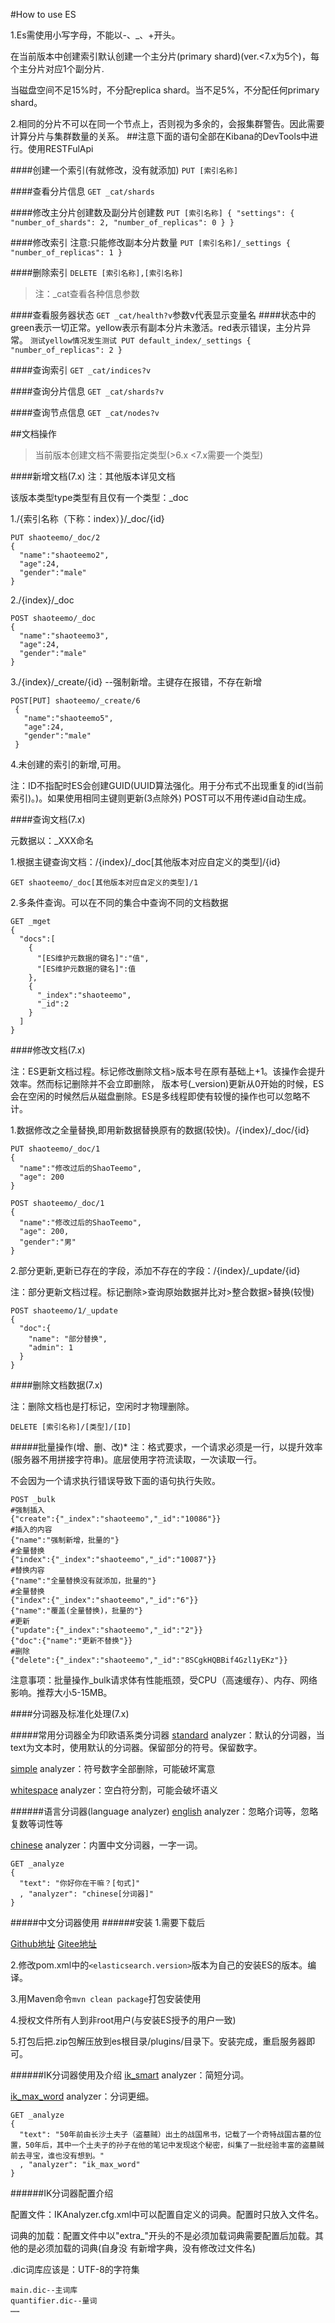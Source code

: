 #How to use ES

1.Es需使用小写字母，不能以-、_、+开头。

  在当前版本中创建索引默认创建一个主分片(primary shard)(ver.<7.x为5个)，每个主分片对应1个副分片.
  
  当磁盘空间不足15%时，不分配replica shard。当不足5%，不分配任何primary shard。
  
2.相同的分片不可以在同一个节点上，否则视为多余的，会报集群警告。因此需要计算分片与集群数量的关系。
##注意下面的语句全部在Kibana的DevTools中进行。使用RESTFulApi

####创建一个索引(有就修改，没有就添加)
`PUT [索引名称]`

####查看分片信息
`GET _cat/shards`

####修改主分片创建数及副分片创建数
`PUT [索引名称]
{
  "settings": {
    "number_of_shards": 2,
    "number_of_replicas": 0
  }
}`

####修改索引
  注意:只能修改副本分片数量
`PUT [索引名称]/_settings
{
  "number_of_replicas": 1
}`

####删除索引
`DELETE [索引名称],[索引名称]`

> 注：_cat查看各种信息参数

####查看服务器状态
`GET _cat/health?v`参数v代表显示变量名
####状态中的green表示一切正常。yellow表示有副本分片未激活。red表示错误，主分片异常。
`测试yellow情况发生测试
PUT default_index/_settings
{
  "number_of_replicas": 2
}`

####查询索引
`GET _cat/indices?v`

####查询分片信息
`GET _cat/shards?v`

####查询节点信息
`GET _cat/nodes?v`


##文档操作
> 当前版本创建文档不需要指定类型(>6.x <7.x需要一个类型)

####新增文档(7.x)
  注：其他版本详见文档
  
  该版本类型type类型有且仅有一个类型：_doc

  1./{索引名称（下称：index）}/_doc/{id}
  
    PUT shaoteemo/_doc/2
    {
      "name":"shaoteemo2",
      "age":24,
      "gender":"male"
    }
    
  2./{index}/_doc
  
    POST shaoteemo/_doc
    {
      "name":"shaoteemo3",
      "age":24,
      "gender":"male"
    }
    
  3./{index}/_create/{id}  --强制新增。主键存在报错，不存在新增
  
    POST[PUT] shaoteemo/_create/6
     {
       "name":"shaoteemo5",
       "age":24,
       "gender":"male"
     }
    
  4.未创建的索引的新增,可用。
  
  注：ID不指配时ES会创建GUID(UUID算法强化。用于分布式不出现重复的id(当前索引)。)。如果使用相同主键则更新(3点除外)
  POST可以不用传递id自动生成。
  
####查询文档(7.x)

元数据以：_XXX命名

1.根据主键查询文档：/{index}/_doc[其他版本对应自定义的类型]/{id}

`GET shaoteemo/_doc[其他版本对应自定义的类型]/1`

2.多条件查询。可以在不同的集合中查询不同的文档数据

    GET _mget
    {
      "docs":[
        {
          "[ES维护元数据的键名]":"值",
          "[ES维护元数据的键名]":值
        },
        {
          "_index":"shaoteemo",
          "_id":2
        }
      ]
    }

####修改文档(7.x)

注：ES更新文档过程。标记修改删除文档>版本号在原有基础上+1。该操作会提升效率。然而标记删除并不会立即删除，
版本号(_version)更新从0开始的时候，ES会在空闲的时候然后从磁盘删除。ES是多线程即使有较慢的操作也可以忽略不计。

1.数据修改之全量替换,即用新数据替换原有的数据(较快)。/{index}/_doc/{id}

    PUT shaoteemo/_doc/1
    {
      "name":"修改过后的ShaoTeemo",
      "age": 200
    }

    POST shaoteemo/_doc/1
    {
      "name":"修改过后的ShaoTeemo",
      "age": 200,
      "gender":"男"
    }

2.部分更新,更新已存在的字段，添加不存在的字段：/{index}/_update/{id}

注：部分更新文档过程。标记删除>查询原始数据并比对>整合数据>替换(较慢)

    POST shaoteemo/1/_update
    {
      "doc":{
        "name": "部分替换",
        "admin": 1
      }
    }
    
####删除文档数据(7.x)

注：删除文档也是打标记，空闲时才物理删除。

    DELETE [索引名称]/[类型]/[ID]
    
#####批量操作(增、删、改)*
注：格式要求，一个请求必须是一行，以提升效率(服务器不用拼接字符串)。底层使用字符流读取，一次读取一行。

不会因为一个请求执行错误导致下面的语句执行失败。

    POST _bulk
    #强制插入
    {"create":{"_index":"shaoteemo","_id":"10086"}}
    #插入的内容
    {"name":"强制新增，批量的"}
    #全量替换
    {"index":{"_index":"shaoteemo","_id":"10087"}}
    #替换内容
    {"name":"全量替换没有就添加，批量的"}
    #全量替换
    {"index":{"_index":"shaoteemo","_id":"6"}}
    {"name":"覆盖(全量替换)，批量的"}
    #更新
    {"update":{"_index":"shaoteemo","_id":"2"}}
    {"doc":{"name":"更新不替换"}}
    #删除
    {"delete":{"_index":"shaoteemo","_id":"8SCgkHQBBif4Gzl1yEKz"}}
    
注意事项：批量操作_bulk请求体有性能瓶颈，受CPU（高速缓存）、内存、网络影响。推荐大小5-15MB。

####分词器及标准化处理(7.x)

#####常用分词器全为印欧语系类分词器
<u>standard</u> analyzer：默认的分词器，当text为文本时，使用默认的分词器。保留部分的符号。保留数字。

<u>simple</u> analyzer：符号数字全部删除，可能破坏寓意

<u>whitespace</u> analyzer：空白符分割，可能会破坏语义

######语言分词器(language analyzer)
<u>english</u> analyzer：忽略介词等，忽略复数等词性等

<u>chinese</u> analyzer：内置中文分词器，一字一词。

    GET _analyze
    {
      "text": "你好你在干嘛？[句式]"
      , "analyzer": "chinese[分词器]"
    }
    
#####中文分词器使用
######安装
1.需要下载后

[Github地址](https://github.com/medcl/elasticsearch-analysis-ik)
[Gitee地址](https://gitee.com/mirrors/elasticsearch-analysis-ik?_from=gitee_search)

2.修改pom.xml中的`<elasticsearch.version>`版本为自己的安装ES的版本。编译。

3.用Maven命令`mvn clean package`打包安装使用

4.授权文件所有人到非root用户(与安装ES授予的用户一致)

5.打包后把.zip包解压放到es根目录/plugins/目录下。安装完成，重启服务器即可。

######IK分词器使用及介绍
<u>ik_smart</u> analyzer：简短分词。

<u>ik_max_word</u> analyzer：分词更细。

    GET _analyze
    {
      "text": "50年前由长沙土夫子（盗墓贼）出土的战国帛书，记载了一个奇特战国古墓的位置，50年后，其中一个土夫子的孙子在他的笔记中发现这个秘密，纠集了一批经验丰富的盗墓贼前去寻宝，谁也没有想到。"
      , "analyzer": "ik_max_word"
    }

######IK分词器配置介绍

配置文件：IKAnalyzer.cfg.xml中可以配置自定义的词典。配置时只放入文件名。

词典的加载：配置文件中以"extra_"开头的不是必须加载词典需要配置后加载。其他的是必须加载的词典(自身没                                  有新增字典，没有修改过文件名)

.dic词库应该是：UTF-8的字符集

    main.dic--主词库
    quantifier.dic--量词
    ……